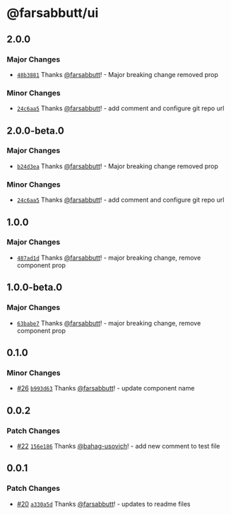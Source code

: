 # @farsabbutt/ui

## 2.0.0

### Major Changes

- [`48b3881`](https://github.com/bahag-buttf/bahag-design-system/commit/48b38819db387022245c3783de3c3fb5747fe6ef) Thanks [@farsabbutt](https://github.com/farsabbutt)! - Major breaking change removed prop

### Minor Changes

- [`24c6aa5`](https://github.com/bahag-buttf/bahag-design-system/commit/24c6aa571c356fac0c66a341707681813433f808) Thanks [@farsabbutt](https://github.com/farsabbutt)! - add comment and configure git repo url

## 2.0.0-beta.0

### Major Changes

- [`b24d3ea`](https://github.com/bahag-buttf/bahag-design-system/commit/b24d3ea017421e20139f8eefdb9901e9f9213a04) Thanks [@farsabbutt](https://github.com/farsabbutt)! - Major breaking change removed prop

### Minor Changes

- [`24c6aa5`](https://github.com/bahag-buttf/bahag-design-system/commit/24c6aa571c356fac0c66a341707681813433f808) Thanks [@farsabbutt](https://github.com/farsabbutt)! - add comment and configure git repo url

## 1.0.0

### Major Changes

- [`487ad1d`](https://github.com/bahag-buttf/bahag-design-system/commit/487ad1df422ccb60c617d3d3b10192fd693f802f) Thanks [@farsabbutt](https://github.com/farsabbutt)! - major breaking change, remove component prop

## 1.0.0-beta.0

### Major Changes

- [`63babe7`](https://github.com/bahag-buttf/bahag-design-system/commit/63babe70f482e52a5f397b2c86db7650d8389ad7) Thanks [@farsabbutt](https://github.com/farsabbutt)! - major breaking change, remove component prop

## 0.1.0

### Minor Changes

- [#26](https://github.com/bahag-buttf/bahag-design-system/pull/26) [`b993d63`](https://github.com/bahag-buttf/bahag-design-system/commit/b993d637dcd23d98b3fc6b87894e37085aae3bb5) Thanks [@farsabbutt](https://github.com/bahag-buttf)! - update component name

## 0.0.2

### Patch Changes

- [#22](https://github.com/bahag-buttf/bahag-design-system/pull/22) [`156e186`](https://github.com/bahag-buttf/bahag-design-system/commit/156e1868a20b06d62792bf7ae6fa7181b2056e01) Thanks [@bahag-usovich](https://github.com/bahag-usovich)! - add new comment to test file

## 0.0.1

### Patch Changes

- [#20](https://github.com/bahag-buttf/bahag-design-system/pull/20) [`a330a5d`](https://github.com/bahag-buttf/bahag-design-system/commit/a330a5dd26abba662d931eb7b53f997f617da0dc) Thanks [@farsabbutt](https://github.com/bahag-buttf)! - updates to readme files
